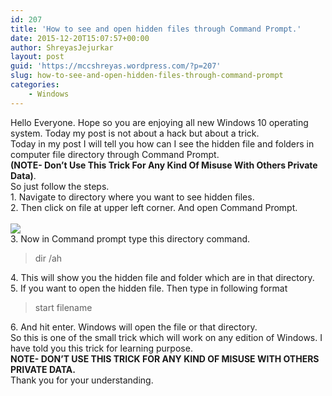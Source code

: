 ```yaml
---
id: 207
title: 'How to see and open hidden files through Command Prompt.'
date: 2015-12-20T15:07:57+00:00
author: ShreyasJejurkar
layout: post
guid: 'https://mccshreyas.wordpress.com/?p=207'
slug: how-to-see-and-open-hidden-files-through-command-prompt
categories:
    - Windows
---
```


Hello Everyone. Hope so you are enjoying all new Windows 10 operating system. Today my post is not about a hack but about a trick.  
Today in my post I will tell you how can I see the hidden file and folders in computer file directory through Command Prompt.  
**(NOTE- Don’t Use This Trick For Any Kind Of Misuse With Others Private Data)**.  
So just follow the steps.  
1\. Navigate to directory where you want to see hidden files.  
2\. Then click on file at upper left corner. And open Command Prompt.  
[  
 ![](http://mccshreyas.files.wordpress.com/2015/12/savedpicture-2015122020419.jpg?w=700)  ](http://mccshreyas.files.wordpress.com/2015/12/savedpicture-2015122020419.jpg)  
3\. Now in Command prompt type this directory command.

> dir /ah

  
4\. This will show you the hidden file and folder which are in that directory.  
5\. If you want to open the hidden file. Then type in following format

> start filename

  
6\. And hit enter. Windows will open the file or that directory.  
So this is one of the small trick which will work on any edition of Windows. I have told you this trick for learning purpose.  
**NOTE- DON’T USE THIS TRICK FOR ANY KIND OF MISUSE WITH OTHERS PRIVATE DATA.**   
Thank you for your understanding.